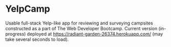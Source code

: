 # YelpCamp
Usable full-stack Yelp-like app for reviewing and surveying campsites constructed as a part of The Web Developer Bootcamp. Current version (in-progress) deployed at https://radiant-garden-26374.herokuapp.com/ (may take several seconds to load).
